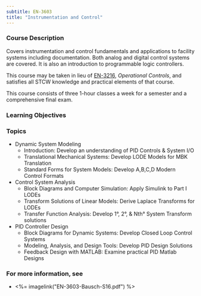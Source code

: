 ```yaml
---
subtitle: EN-3603
title: "Instrumentation and Control"
---
```


### Course Description

Covers instrumentation and control fundamentals and applications to facility systems including documentation. Both analog and digital control systems are covered. It is also an introduction to programmable logic controllers.

This course may be taken in lieu of [EN-3216](EN-3216), *Operational Controls*, and satisfies all STCW knowledge and practical elements of that course.

This course consists of three 1-hour classes a week for a semester and a comprehensive final exam.


### Learning Objectives



### Topics

* Dynamic System Modeling
	* Introduction: Develop an understanding of PID Controls & System I/O
	* Translational Mechanical Systems: Develop LODE Models for MBK Translation
	* Standard Forms for System Models: Develop A,B,C,D Modern Control Formats
* Control System Analysis
	* Block Diagrams and Computer Simulation: Apply Simulink to Part I LODEs
	* Transform Solutions of Linear Models: Derive Laplace Transforms for LODEs
	* Transfer Function Analysis: Develop 1°, 2°, & Nth° System Transform solutions
* PID Controller Design
	* Block Diagrams for Dynamic Systems: Develop Closed Loop Control Systems
	* Modeling, Analysis, and Design Tools: Develop PID Design Solutions
	* Feedback Design with MATLAB: Examine practical PID Matlab Designs


### For more information, see 

* <%= imagelink("EN-3603-Bausch-S16.pdf") %> 



